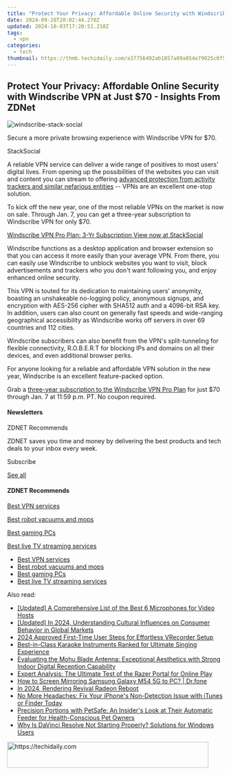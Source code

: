 ```yaml
---
title: "Protect Your Privacy: Affordable Online Security with Windscribe VPN at Just $70 - Insights From ZDNet"
date: 2024-09-28T20:02:44.270Z
updated: 2024-10-03T17:20:51.210Z
tags:
  - vpn
categories:
  - tech
thumbnail: https://thmb.techidaily.com/a37756492ab1857a09a054e79025c0f5c34551efcf6162241dba6262577ed5af.jpg
---
```


## Protect Your Privacy: Affordable Online Security with Windscribe VPN at Just $70 - Insights From ZDNet

![windscribe-stack-social](https://www.zdnet.com/a/img/resize/a352e9f6439ff466028243feeae7b9689fd4ddc4/2024/01/03/32bc7264-640f-4adf-816e-24d17613753d/windscribe-stack-social.jpg?auto=webp&width=1280)

Secure a more private browsing experience with Windscribe VPN for $70.

StackSocial

A reliable VPN service can deliver a wide range of positives to most users' digital lives. From opening up the possibilities of the websites you can visit and content you can stream to offering [advanced protection from activity trackers and similar nefarious entities](https://stacksocial.com/sales/windscribe-pro-3-year-subscription?utm%5Fsource=zdnet.com&utm%5Fmedium=referral&utm%5Fcampaign=windscribe-pro-3-year-subscription&utm%5Fterm=scsf-587289&utm%5Fcontent=a0xRn0000005ZrZIAU&scsonar=1&aid=a-ceempx7z) \-- VPNs are an excellent one-stop solution.

To kick off the new year, one of the most reliable VPNs on the market is now on sale. Through Jan. 7, you can get a three-year subscription to Windscribe VPN for only $70.

[Windscribe VPN Pro Plan: 3-Yr Subscription View now at StackSocial](https://www.stacksocial.com/sales/windscribe-pro-3-year-subscription?utm%5Fsource=zdnet.com&utm%5Fmedium=referral&utm%5Fcampaign=windscribe-pro-3-year-subscription&utm%5Fterm=scsf-587289&utm%5Fcontent=a0xRn0000005ZrZIAU&scsonar=1&aid=a-ceempx7z)

Windscribe functions as a desktop application and browser extension so that you can access it more easily than your average VPN. From there, you can easily use Windscribe to unblock websites you want to visit, block advertisements and trackers who you don't want following you, and enjoy enhanced online security.

This VPN is touted for its dedication to maintaining users' anonymity, boasting an unshakeable no-logging policy, anonymous signups, and encryption with AES-256 cipher with SHA512 auth and a 4096-bit RSA key. In addition, users can also count on generally fast speeds and wide-ranging geographical accessibility as Windscribe works off servers in over 69 countries and 112 cities. 

Windscribe subscribers can also benefit from the VPN's split-tunneling for flexible connectivity, R.O.B.E.R.T for blocking IPs and domains on all their devices, and even additional browser perks.

For anyone looking for a reliable and affordable VPN solution in the new year, Windscribe is an excellent feature-packed option.

Grab a [three-year subscription to the Windscribe VPN Pro Plan](https://stacksocial.com/sales/windscribe-pro-3-year-subscription?utm%5Fsource=zdnet.com&utm%5Fmedium=referral&utm%5Fcampaign=windscribe-pro-3-year-subscription&utm%5Fterm=scsf-587289&utm%5Fcontent=a0xRn0000005ZrZIAU&scsonar=1&aid=a-ceempx7z) for just $70 through Jan. 7 at 11:59 p.m. PT. No coupon required.

#### Newsletters

ZDNET Recommends

ZDNET saves you time and money by delivering the best products and tech deals to your inbox every week.

 Subscribe

[See all](https://www.zdnet.com/newsletters/)

#### **ZDNET** Recommends

[Best VPN services](https://www.zdnet.com/article/best-vpn/ "Best VPN services")

[Best robot vacuums and mops](https://www.zdnet.com/article/best-robot-vacuum-mop/ "Best robot vacuums and mops")

[Best gaming PCs](https://www.zdnet.com/article/best-gaming-pc/ "Best gaming PCs")

[Best live TV streaming services](https://www.zdnet.com/article/best-live-tv-streaming-service/ "Best live TV streaming services")

* [Best VPN services](https://www.zdnet.com/article/best-vpn/ "Best VPN services")
* [Best robot vacuums and mops](https://www.zdnet.com/article/best-robot-vacuum-mop/ "Best robot vacuums and mops")
* [Best gaming PCs](https://www.zdnet.com/article/best-gaming-pc/ "Best gaming PCs")
* [Best live TV streaming services](https://www.zdnet.com/article/best-live-tv-streaming-service/ "Best live TV streaming services")

<ins class="adsbygoogle"
     style="display:block"
     data-ad-format="autorelaxed"
     data-ad-client="ca-pub-7571918770474297"
     data-ad-slot="1223367746"></ins>

<ins class="adsbygoogle"
     style="display:block"
     data-ad-client="ca-pub-7571918770474297"
     data-ad-slot="8358498916"
     data-ad-format="auto"
     data-full-width-responsive="true"></ins>

<span class="atpl-alsoreadstyle">Also read:</span>
<div><ul>
<li><a href="https://article-posts.techidaily.com/updated-a-comprehensive-list-of-the-best-6-microphones-for-video-hosts/"><u>[Updated] A Comprehensive List of the Best 6 Microphones for Video Hosts</u></a></li>
<li><a href="https://fox-access.techidaily.com/updated-in-2024-understanding-cultural-influences-on-consumer-behavior-in-global-markets/"><u>[Updated] In 2024, Understanding Cultural Influences on Consumer Behavior in Global Markets</u></a></li>
<li><a href="https://screen-mirroring-recording.techidaily.com/2024-approved-first-time-user-steps-for-effortless-vrecorder-setup/"><u>2024 Approved First-Time User Steps for Effortless VRecorder Setup</u></a></li>
<li><a href="https://some-tips.techidaily.com/best-in-class-karaoke-instruments-ranked-for-ultimate-singing-experience/"><u>Best-in-Class Karaoke Instruments Ranked for Ultimate Singing Experience</u></a></li>
<li><a href="https://some-tips.techidaily.com/evaluating-the-mohu-blade-antenna-exceptional-aesthetics-with-strong-indoor-digital-reception-capability/"><u>Evaluating the Mohu Blade Antenna: Exceptional Aesthetics with Strong Indoor Digital Reception Capability</u></a></li>
<li><a href="https://some-tips.techidaily.com/expert-analysis-the-ultimate-test-of-the-razer-portal-for-online-play/"><u>Expert Analysis: The Ultimate Test of the Razer Portal for Online Play</u></a></li>
<li><a href="https://screen-mirror.techidaily.com/how-to-screen-mirroring-samsung-galaxy-m54-5g-to-pc-drfone-by-drfone-android/"><u>How to Screen Mirroring Samsung Galaxy M54 5G to PC? | Dr.fone</u></a></li>
<li><a href="https://video-capture.techidaily.com/in-2024-rendering-revival-radeon-reboot/"><u>In 2024, Rendering Revival Radeon Reboot</u></a></li>
<li><a href="https://fox-that.techidaily.com/no-more-headaches-fix-your-iphones-non-detection-issue-with-itunes-or-finder-today/"><u>No More Headaches: Fix Your iPhone's Non-Detection Issue with iTunes or Finder Today</u></a></li>
<li><a href="https://some-tips.techidaily.com/precision-portions-with-petsafe-an-insiders-look-at-their-automatic-feeder-for-health-conscious-pet-owners/"><u>Precision Portions with PetSafe: An Insider's Look at Their Automatic Feeder for Health-Conscious Pet Owners</u></a></li>
<li><a href="https://win-able.techidaily.com/why-is-davinci-resolve-not-starting-properly-solutions-for-windows-users/"><u>Why Is DaVinci Resolve Not Starting Properly? Solutions for Windows Users</u></a></li>
</ul></div>

<!-- affiliate ads begin -->
<a href="https://25home.pxf.io/c/5597632/2148648/16836" target="_top" id="2148648">
  <img src="//a.impactradius-go.com/display-ad/16836-2148648" border="0" alt="https://techidaily.com" width="468" height="60"/>
</a>
<img height="0" width="0" src="https://25home.pxf.io/i/5597632/2148648/16836" style="position:absolute;visibility:hidden;" border="0" />
<!-- affiliate ads end -->

